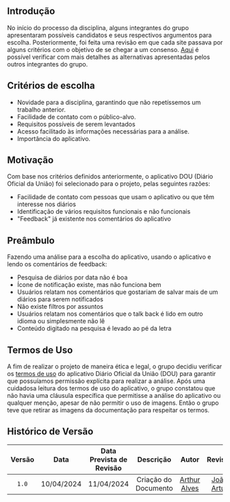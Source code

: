 ## Introdução
No início do processo da disciplina, alguns integrantes do grupo apresentaram possíveis candidatos e seus respectivos argumentos para escolha. Posteriormente, foi feita uma revisão em que cada site passava por alguns critérios com o objetivo de se chegar a um consenso. <a href="/planejamento/appsavaliados">Aqui</a> é possível verificar com mais detalhes as alternativas apresentadas pelos outros integrantes do grupo.

## Critérios de escolha
- Novidade para a disciplina, garantindo que não repetíssemos um trabalho anterior.
- Facilidade de contato com o público-alvo.
- Requisitos possíveis de serem levantados
- Acesso facilitado às informações necessárias para a análise.
- Importância do aplicativo.


## Motivação
Com base nos critérios definidos anteriormente, o aplicativo DOU (Diário Oficial da União) foi selecionado para o projeto, pelas seguintes razões:

- Facilidade de contato com pessoas que usam o aplicativo ou que têm interesse nos diários
- Identificação de vários requisitos funcionais e não funcionais
- "Feedback" já existente nos comentários do aplicativo


## Preâmbulo
Fazendo uma análise para a escolha do aplicativo, usando o aplicativo e lendo os comentários de feedback:

- Pesquisa de diários por data não é boa
- Ícone de notificação existe, mas não funciona bem
- Usuários relatam nos comentários que gostariam de salvar mais de um diários para serem notificados
- Não existe filtros por assuntos
- Usuários relatam nos comentários que o talk back é lido em outro idioma ou simplesmente não lê
- Conteúdo digitado na pesquisa é levado ao pé da letra

## Termos de Uso
A fim de realizar o projeto de maneira ética e legal, o grupo decidiu verificar os <a href="/termoDeUso">termos de uso</a> do aplicativo Diário Oficial da União (DOU) para garantir que possuíamos permissão explícita para realizar a análise. Após uma cuidadosa leitura dos termos de uso do aplicativo, o grupo constatou que não havia uma cláusula específica que permitisse a análise do aplicativo ou qualquer menção, apesar de não permitir o uso de imagens. Então o grupo teve que retirar as imagens da documentação para respeitar os termos.

## <a>Histórico de Versão</a>
|Versão|Data|Data Prevista de Revisão|Descrição|Autor|Revisor|
| :------: | :----------: |:-----------: | :-----------: | :---------: |:---------: |
|`1.0`| 10/04/2024 | 11/04/2024 |Criação do Documento | [Arthur Alves](https://github.com/Arthrok) |[João Artur](https://github.com/joao-artl)|